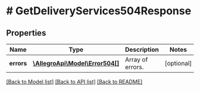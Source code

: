 # # GetDeliveryServices504Response

## Properties

Name | Type | Description | Notes
------------ | ------------- | ------------- | -------------
**errors** | [**\AllegroApi\Model\Error504[]**](Error504.md) | Array of errors. | [optional]

[[Back to Model list]](../../README.md#models) [[Back to API list]](../../README.md#endpoints) [[Back to README]](../../README.md)
